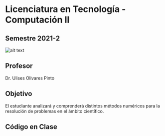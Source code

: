 # Licenciatura en Tecnología - Computación II
## Semestre 2021-2

![alt text](figs/logo2.png)

## Profesor
Dr. Ulises Olivares Pinto

## Objetivo
El estudiante analizará y comprenderá distintos métodos numéricos para la resolución de problemas en el ámbito científico.

## Código en Clase
